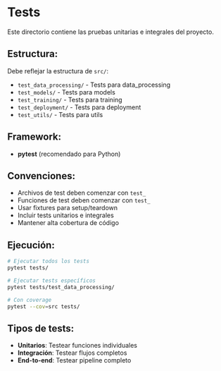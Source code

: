 # Tests

Este directorio contiene las pruebas unitarias e integrales del proyecto.

## Estructura:
Debe reflejar la estructura de `src/`:
- `test_data_processing/` - Tests para data_processing
- `test_models/` - Tests para models
- `test_training/` - Tests para training
- `test_deployment/` - Tests para deployment
- `test_utils/` - Tests para utils

## Framework:
- **pytest** (recomendado para Python)

## Convenciones:
- Archivos de test deben comenzar con `test_`
- Funciones de test deben comenzar con `test_`
- Usar fixtures para setup/teardown
- Incluir tests unitarios e integrales
- Mantener alta cobertura de código

## Ejecución:
```bash
# Ejecutar todos los tests
pytest tests/

# Ejecutar tests específicos
pytest tests/test_data_processing/

# Con coverage
pytest --cov=src tests/
```

## Tipos de tests:
- **Unitarios**: Testear funciones individuales
- **Integración**: Testear flujos completos
- **End-to-end**: Testear pipeline completo

